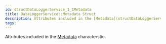 ```yaml
---
id: structDataLoggerService_1_1Metadata
title: DataLoggerService::Metadata Struct
description: Attributes included in the [Metadata](structDataLoggerService_1_1Metadata) characterstic.
tags:
---
```

Attributes included in the [Metadata](structDataLoggerService_1_1Metadata) characterstic.




